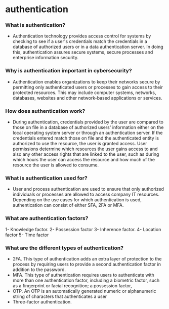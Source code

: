 # authentication

### What is authentication?

*  Authentication technology provides access control for systems by checking to see if a user's credentials match the credentials in a database of authorized users or in a data authentication server. In doing this, authentication assures secure systems, secure processes and enterprise information security.

### Why is authentication important in cybersecurity?

* Authentication enables organizations to keep their networks secure by permitting only authenticated users or processes to gain access to their protected resources. This may include computer systems, networks, databases, websites and other network-based applications or services.

### How does authentication work?

* During authentication, credentials provided by the user are compared to those on file in a database of authorized users' information either on the local operating system server or through an authentication server. If the credentials entered match those on file and the authenticated entity is authorized to use the resource, the user is granted access. User permissions determine which resources the user gains access to and also any other access rights that are linked to the user, such as during which hours the user can access the resource and how much of the resource the user is allowed to consume.

### What is authentication used for?

* User and process authentication are used to ensure that only authorized individuals or processes are allowed to access company IT resources. Depending on the use cases for which authentication is used, authentication can consist of either SFA, 2FA or MFA.

### What are authentication factors?

1- Knowledge factor. 
2- Possession factor
3- Inherence factor.
4- Location factor
5- Time factor

### What are the different types of authentication?

* 2FA. This type of authentication adds an extra layer of protection to the process by requiring users to provide a second authentication factor in addition to the password.
* MFA. This type of authentication requires users to authenticate with more than one authentication factor, including a biometric factor, such as a fingerprint or facial recognition; a possession factor,
* OTP. An OTP is an automatically generated numeric or alphanumeric string of characters that authenticates a user
* Three-factor authentication. 
